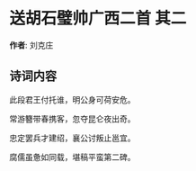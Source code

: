 # 送胡石璧帅广西二首  其二

**作者**: 刘克庄

## 诗词内容

此段君王付托谁，明公身可荷安危。

常游簪带春携客，忽夺昆仑夜出奇。

忠定罢兵才建绍，襄公讨叛止邕宜。

腐儒虽惫如同载，堪稿平蛮第二碑。

